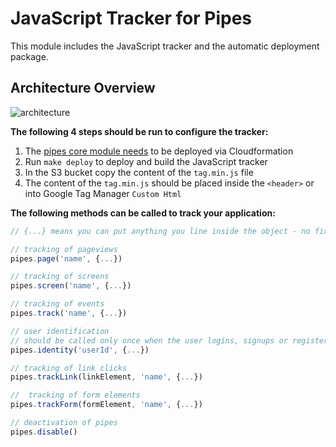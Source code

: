 # JavaScript Tracker for Pipes

This module includes the JavaScript tracker and the automatic
deployment package. 

## Architecture Overview

![architecture](https://github.com/pipes/pipesdata.com/blob/master/docs/images/pipes-js-tracker-deployer.png)

**The following 4 steps should be run to configure the tracker:**

1) The [pipes core module needs](https://github.com/pipes/pipes) to be deployed via Cloudformation
2) Run `make deploy` to deploy and build the JavaScript tracker
3) In the S3 bucket copy the content of the `tag.min.js` file
4) The content of the `tag.min.js` should be placed inside the `<header>` or
into Google Tag Manager `Custom Html`

**The following methods can be called to track your application:**

```js
// {...} means you can put anything you line inside the object - no fixed schema

// tracking of pageviews
pipes.page('name', {...})

// tracking of screens
pipes.screen('name', {...})

// tracking of events
pipes.track('name', {...})

// user identification
// should be called only once when the user logins, signups or registers
pipes.identity('userId', {...})

// tracking of link clicks 
pipes.trackLink(linkElement, 'name', {...})

//  tracking of form elements
pipes.trackForm(formElement, 'name', {...}) 

// deactivation of pipes
pipes.disable() 
```


